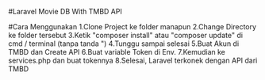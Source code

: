 #Laravel Movie DB With TMBD API

#Cara Menggunakan
1.Clone Project ke folder manapun
2.Change Directory ke folder tersebut
3.Ketik "composer install" atau "composer update" di cmd / terminal (tanpa tanda ")
4.Tunggu sampai selesai
5.Buat Akun di TMBD dan Create API
6.Buat variable Token di Env.
7.Kemudian ke services.php dan buat tokennya
8.Selesai, Laravel terkonek dengan API dari TMBD
